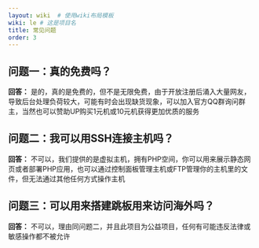 ```yaml
---
layout: wiki  # 使用wiki布局模板
wiki: le # 这是项目名
title: 常见问题
order: 3
---
```


## 问题一：真的免费吗？

**回答：** 是的，真的是免费的，但不是无限免费，由于开放注册后涌入大量网友，导致后台处理负荷较大，可能有时会出现缺货现象，可以加入官方QQ群询问群主，当然也可以赞助UP购买1元机或10元机获得更加优质的服务

## 问题二：我可以用SSH连接主机吗？

**回答：** 不可以，我们提供的是虚拟主机，拥有PHP空间，你可以用来展示静态网页或者部署PHP应用，也可以通过控制面板管理主机或FTP管理你的主机里的文件，但无法通过其他任何方式操作主机

## 问题三：可以用来搭建跳板用来访问海外吗？

**回答：** 不可以，理由同问题二，并且此项目为公益项目，任何有可能违反法律或敏感操作都不被允许

